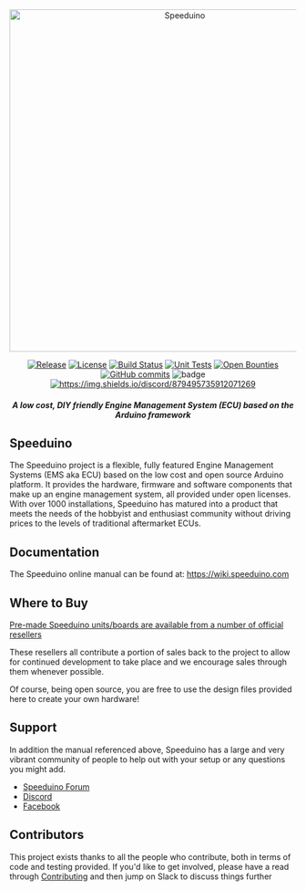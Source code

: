 <div align="center">

<img src="https://github.com/speeduino/wiki.js/raw/master/img/Speeduino%20logo_med.png" alt="Speeduino" width="600" />

[![Release](https://img.shields.io/github/release/noisymime/speeduino.svg)](https://github.com/sixten9999/speeduino/releases/latest)
[![License](https://img.shields.io/badge/license-GPLv3-blue.svg)](https://github.com/noisymime/speeduino/blob/master/LICENSE)
[![Build Status](https://img.shields.io/github/actions/workflow/status/noisymime/speeduino/build-firmware.yml?label=Build%20Status&branch=master)](https://github.com/noisymime/speeduino/actions/workflows/build-firmware.yml)
[![Unit Tests](https://img.shields.io/github/actions/workflow/status/noisymime/speeduino/unit-tests.yml?label=Unit%20Tests&branch=master)](https://github.com/noisymime/speeduino/actions/workflows/unit-tests.yml)
[![Open Bounties](https://img.shields.io/bountysource/team/speeduino/activity.svg)](https://www.bountysource.com/teams/speeduino)
[![GitHub commits](https://img.shields.io/github/commits-since/noisymime/speeduino/202207.1.svg)](https://github.com/noisymime/speeduino/compare/202207.1...master)
![badge](https://img.shields.io/endpoint?url=https://gist.githubusercontent.com/noisymime/d8a449a3f6d3307dab457431512502f9/raw/misra_results.json)
[![https://img.shields.io/discord/879495735912071269 ](https://img.shields.io/discord/879495735912071269?label=Discord&logo=Discord)](https://discord.gg/YWCEexaNDe)

##### A low cost, DIY friendly Engine Management System (ECU) based on the Arduino framework
</div>


## Speeduino
The Speeduino project is a flexible, fully featured Engine Management Systems (EMS aka ECU) based on the low cost and open source Arduino platform. It provides the hardware, firmware and software components that make up an engine management system, all provided under open licenses. With over 1000 installations, Speeduino has matured into a product that meets the needs of the hobbyist and enthusiast community without driving prices to the levels of traditional aftermarket ECUs.

## Documentation
The Speeduino online manual can be found at: https://wiki.speeduino.com

## Where to Buy
[Pre-made Speeduino units/boards are available from a number of official resellers](https://speeduino.com/home/where-to-buy)

These resellers all contribute a portion of sales back to the project to allow for continued development to take place and we encourage sales through them whenever possible. 
 
Of course, being open source, you are free to use the design files provided here to create your own hardware! 

## Support
In addition the manual referenced above, Speeduino has a large and very vibrant community of people to help out with your setup or any questions you might add. 

* [Speeduino Forum](https://speeduino.com/forum) 
* [Discord](https://discord.gg/YWCEexaNDe)
* [Facebook](https://www.facebook.com/groups/191918764521976/)

## Contributors

This project exists thanks to all the people who contribute, both in terms of code and testing provided. If you'd like to get involved, please have a read through [Contributing](contributing.md) and then jump on Slack to discuss things further
